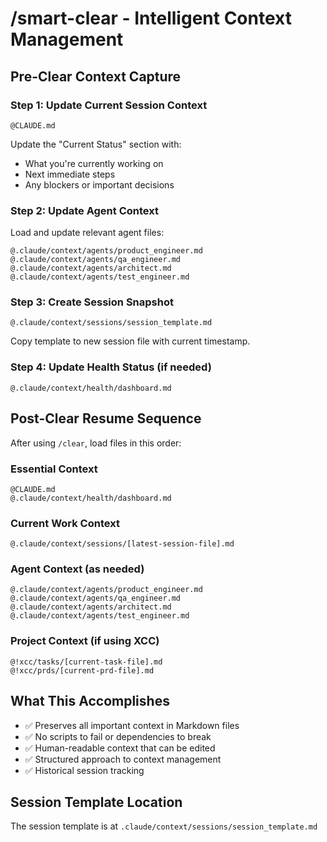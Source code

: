 # /smart-clear - Intelligent Context Management

## Pre-Clear Context Capture

### Step 1: Update Current Session Context
```
@CLAUDE.md
```
Update the "Current Status" section with:
- What you're currently working on
- Next immediate steps
- Any blockers or important decisions

### Step 2: Update Agent Context
Load and update relevant agent files:
```
@.claude/context/agents/product_engineer.md
@.claude/context/agents/qa_engineer.md
@.claude/context/agents/architect.md  
@.claude/context/agents/test_engineer.md
```

### Step 3: Create Session Snapshot
```
@.claude/context/sessions/session_template.md
```
Copy template to new session file with current timestamp.

### Step 4: Update Health Status (if needed)
```
@.claude/context/health/dashboard.md
```

## Post-Clear Resume Sequence

After using `/clear`, load files in this order:

### Essential Context
```
@CLAUDE.md
@.claude/context/health/dashboard.md
```

### Current Work Context
```
@.claude/context/sessions/[latest-session-file].md
```

### Agent Context (as needed)
```
@.claude/context/agents/product_engineer.md
@.claude/context/agents/qa_engineer.md
@.claude/context/agents/architect.md
@.claude/context/agents/test_engineer.md
```

### Project Context (if using XCC)
```
@!xcc/tasks/[current-task-file].md
@!xcc/prds/[current-prd-file].md
```

## What This Accomplishes
- ✅ Preserves all important context in Markdown files
- ✅ No scripts to fail or dependencies to break
- ✅ Human-readable context that can be edited
- ✅ Structured approach to context management
- ✅ Historical session tracking

## Session Template Location
The session template is at `.claude/context/sessions/session_template.md`
